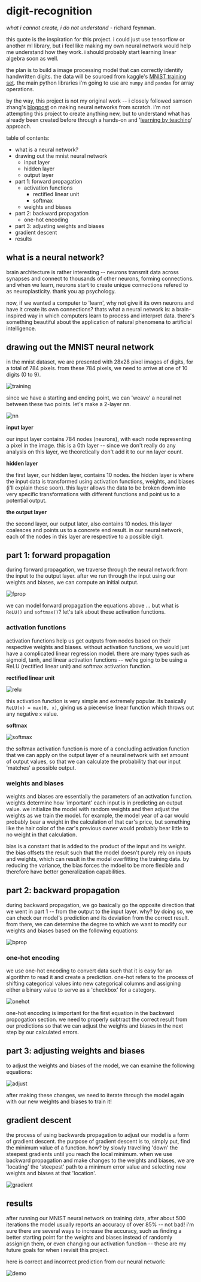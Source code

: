# digit-recognition

*what i cannot create, i do not understand* - richard feynman.

this quote is the inspiration for this project. i could just use tensorflow or another ml library, but i feel like making my own neural network would help me understand how they work. i should probably start learning linear algebra soon as well.

the plan is to build a image processing model that can correctly identify handwritten digits. the data will be sourced from kaggle's [MNIST training set](https://www.kaggle.com/competitions/digit-recognizer). the main python libraries i'm going to use are `numpy` and `pandas` for array operations.

by the way, this project is not my original work -- i closely followed samson zhang's [blogpost](https://www.samsonzhang.com/2020/11/24/understanding-the-math-behind-neural-networks-by-building-one-from-scratch-no-tf-keras-just-numpy) on making neural networks from scratch. i'm not attempting this project to create anything new, but to understand what has already been created before through a hands-on and '[learning by teaching](https://en.wikipedia.org/wiki/Learning_by_teaching)' approach.

table of contents:
* what is a neural network?
* drawing out the mnist neural network
	* input layer
	* hidden layer
	* output layer
* part 1: forward propagation
	* activation functions
		* rectified linear unit
		* softmax
	* weights and biases
* part 2: backward propagation
	* one-hot encoding
* part 3: adjusting weights and biases
* gradient descent
* results

## what is a neural network?

brain architecture is rather interesting -- neurons transmit data across synapses and connect to thousands of other neurons, forming connections. and when we learn, neurons start to create unique connections refered to as neuroplasticity. thank you ap psychology. 

now, if we wanted a computer to 'learn', why not give it its own neurons and have it create its own connections? thats what a neural network is: a brain-inspired way in which computers learn to process and interpret data. there's something beautiful about the application of natural phenomena to artificial intelligence.

## drawing out the MNIST neural network

in the mnist dataset, we are presented with 28x28 pixel images of digits, for a total of 784 pixels. from these 784 pixels, we need to arrive at one of 10 digits (0 to 9).

![training](/images/digit-recognition/training.png)

since we have a starting and ending point, we can 'weave' a neural net between these two points. let's make a 2-layer nn.

![nn](/images/digit-recognition/nn.png)

**input layer**

our input layer contains 784 nodes (neurons), with each node representing a pixel in the image. this is a 0th layer -- since we don't really do any analysis on this layer, we theoretically don't add it to our nn layer count. 

**hidden layer**

the first layer, our hidden layer, contains 10 nodes. the hidden layer is where the input data is transformed using activation functions, weights, and biases (i'll explain these soon). this layer allows the data to be broken down into very specific transformations with different functions and point us to a potential output.

**the output layer**

the second layer, our output later, also contains 10 nodes. this layer coalesces and points us to a concrete end result. in our neural network, each of the nodes in this layer are respective to a possible digit.

## part 1: forward propagation

during forward propagation, we traverse through the neural network from the input to the output layer. after we run through the input using our weights and biases, we can compute an initial output.

![fprop](/images/digit-recognition/fprop.png)

we can model forward propagation the equations above ... but what is `ReLU()` and `softmax()`? let's talk about these activation functions.

### activation functions

activation functions help us get outputs from nodes based on their respective weights and biases. without activation functions, we would just have a complicated linear regression model. there are many types such as sigmoid, tanh, and linear activation functions -- we're going to be using a ReLU (rectified linear unit) and softmax activation function.

**rectified linear unit**

![relu](/images/digit-recognition/relu.png)

this activation function is very simple and extremely popular. its basically `ReLU(x) = max(0, x)`, giving us a piecewise linear function which throws out any negative `x` value.

**softmax**

![softmax](/images/digit-recognition/softmax.png)

the softmax activation function is more of a concluding activation function that we can apply on the output layer of a neural network with set amount of output values, so that we can calculate the probability that our input 'matches' a possible output.

### weights and biases

weights and biases are essentially the parameters of an activation function. weights determine how 'important' each input is in predicting an output value. we initialize the model with random weights and then adjust the weights as we train the model. for example, the model year of a car would probably bear a weight in the calculation of that car's price, but something like the hair color of the car's previous owner would probably bear little to no weight in that calculation.

bias is a constant that is added to the product of the input and its weight. the bias offsets the result such that the model doesn't purely rely on inputs and weights, which can result in the model overfitting the training data. by reducing the variance, the bias forces the mdoel to be more flexible and therefore have better generalization capabilities.

## part 2: backward propagation

during backward propagation, we go basically go the opposite direction that we went in part 1 -- from the output to the input layer. why? by doing so, we can check our model's prediction and its deviation from the correct result. from there, we can determine the degree to which we want to modify our weights and biases based on the following equations:

![bprop](/images/digit-recognition/bprop.png)

### one-hot encoding

we use one-hot encoding to convert data such that it is easy for an algorithm to read it and create a prediction. one-hot refers to the process of shifting categorical values into new categorical columns and assigning either a binary value to serve as a 'checkbox' for a category. 

![onehot](/images/digit-recognition/onehot.png)

one-hot encoding is important for the first equation in the backward propogation section. we need to properly subtract the correct result from our predictions so that we can adjust the weights and biases in the next step by our calculated errors.

## part 3: adjusting weights and biases

to adjust the weights and biases of the model, we can examine the following equations:

![adjust](/images/digit-recognition/adjust.png)

after making these changes, we need to iterate through the model again with our new weights and biases to train it!

## gradient descent

the process of using backwards propagation to adjust our model is a form of gradient descent. the purpose of gradient descent is to, simply put, find the minimum value of a function. how? by slowly travelling 'down' the steepest gradients until you reach the local minimum. when we use backward propagation and make changes to the weights and biases, we are 'locating' the 'steepest' path to a minimum error value and selecting new weights and biases at that 'location'.

![gradient](/images/digit-recognition/gradient.png)


## results

after running our MNIST neural network on training data, after about 500 iterations the model usually reports an accuracy of over 85% -- not bad! i'm sure there are several ways to increase the accuracy, such as finding a better starting point for the weights and biases instead of randomly assignign them, or even changing our activation function -- these are my future goals for when i revisit this project.

here is correct and incorrect prediction from our neural network:

![demo](/images/digit-recognition/demo.png)
